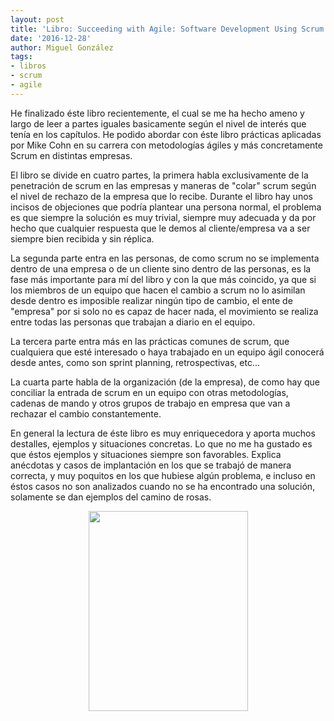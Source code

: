 ```yaml
---
layout: post
title: 'Libro: Succeeding with Agile: Software Development Using Scrum'
date: '2016-12-28'
author: Miguel González
tags:
- libros
- scrum
- agile
---
```


He finalizado éste libro recientemente, el cual se me ha hecho ameno y largo de leer a partes iguales basicamente según el nivel de interés que tenía en los capítulos. He podido abordar con éste libro prácticas aplicadas por Mike Cohn en su carrera con metodologías ágiles y más concretamente Scrum en distintas empresas. 

El libro se divide en cuatro partes, la primera habla exclusivamente de la penetración de scrum en las empresas y maneras de "colar" scrum según el nivel de rechazo de la empresa que lo recibe. Durante el libro hay unos incisos de objeciones que podría plantear una persona normal, el problema es que siempre la solución es muy trivial, siempre muy adecuada y da por hecho que cualquier respuesta que le demos al cliente/empresa va a ser siempre bien recibida y sin réplica.

La segunda parte entra en las personas, de como scrum no se implementa dentro de una empresa o de un cliente sino dentro de las personas, es la fase más importante para mí del libro y con la que más coincido, ya que si los miembros de un equipo que hacen el cambio a scrum no lo asimilan desde dentro es imposible realizar ningún tipo de cambio, el ente de "empresa" por si solo no es capaz de hacer nada, el movimiento se realiza entre todas las personas que trabajan a diario en el equipo.

La tercera parte entra más en las prácticas comunes de scrum, que cualquiera que esté interesado o haya trabajado en un equipo ágil conocerá desde antes, como son sprint planning, retrospectivas, etc...

La cuarta parte habla de la organización (de la empresa), de como hay que conciliar la entrada de scrum en un equipo con otras metodologías, cadenas de mando y otros grupos de trabajo en empresa que van a rechazar el cambio constantemente.

En general la lectura de éste libro es muy enriquecedora y aporta muchos destalles, ejemplos y situaciones concretas. Lo que no me ha gustado es que éstos ejemplos y situaciones siempre son favorables. Explica anécdotas y casos de implantación en los que se trabajó de manera correcta, y muy poquitos en los que hubiese algún problema, e incluso en éstos casos no son analizados cuando no se ha encontrado una solución, solamente se dan ejemplos del camino de rosas.

<div class="separator" style="clear: both; text-align: center;"><img border="0" height="320" src="https://images-na.ssl-images-amazon.com/images/I/51joNPqgfeL._SX381_BO1,204,203,200_.jpg" width="255" /></div>
